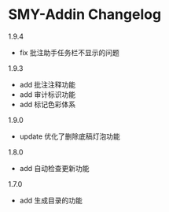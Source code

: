 SMY-Addin Changelog
===========================================
1.9.4
   - fix 批注助手任务栏不显示的问题

1.9.3
   - add 批注注释功能
   - add 审计标识功能
   - add 标记色彩体系

1.9.0
   - update 优化了删除底稿灯泡功能

1.8.0
   - add 自动检查更新功能

1.7.0
   - add  生成目录的功能
